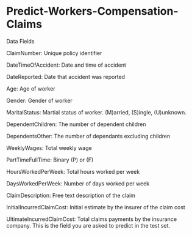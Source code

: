 # Predict-Workers-Compensation-Claims


Data Fields

ClaimNumber: Unique policy identifier

DateTimeOfAccident: Date and time of accident

DateReported: Date that accident was reported

Age: Age of worker

Gender: Gender of worker

MaritalStatus: Martial status of worker. (M)arried, (S)ingle, (U)unknown.

DependentChildren: The number of dependent children

DependentsOther: The number of dependants excluding children

WeeklyWages: Total weekly wage

PartTimeFullTime: Binary (P) or (F)

HoursWorkedPerWeek: Total hours worked per week

DaysWorkedPerWeek: Number of days worked per week

ClaimDescription: Free text description of the claim

InitialIncurredClaimCost: Initial estimate by the insurer of the claim cost

UltimateIncurredClaimCost: Total claims payments by the insurance company. This is the field you are asked to predict in the test set.
